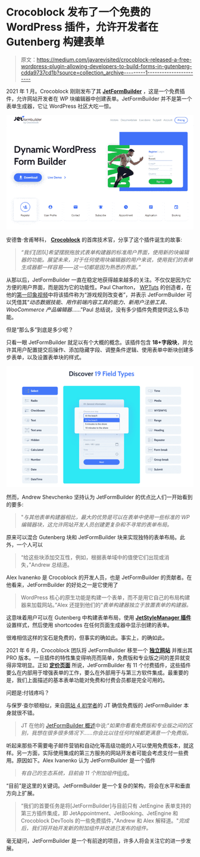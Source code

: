 # Crocoblock 发布了一个免费的 WordPress 插件，允许开发者在 Gutenberg 构建表单

> 原文：<https://medium.com/javarevisited/crocoblock-released-a-free-wordpress-plugin-allowing-developers-to-build-forms-in-gutenberg-cdda9737cd1b?source=collection_archive---------1----------------------->

2021 年 1 月。Crocoblock 刚刚发布了其 [**JetFormBuilder**](https://wordpress.org/plugins/jetformbuilder/#description) ，这是一个免费插件，允许网站开发者在 WP 块编辑器中创建表单。JetFormBuilder 并不是第一个表单生成器，它让 WordPress 社区大吃一惊。

![](img/5d20aa9761a37ed16dec137d199f4b4c.png)

安德鲁·舍甫琴科， [**Crocoblock**](https://crocoblock.com/?ref=2817) 的首席技术官，分享了这个插件诞生的故事:

> *“我们[团队]希望摆脱拖放式表单构建器的标准用户界面，使用新的块编辑器的功能。展望未来，对于任何使用块编辑器的用户来说，使用我们的表单生成器都一样容易——这一切都是因为熟悉的界面。”*

从那以后，JetFormBuilder 一直在稳定地获得越来越多的关注。不仅仅是因为它方便的用户界面，而是因为它的功能性。Paul Charlton， [WPTuts](https://www.youtube.com/c/WPTuts/featured) 的创造者，在他的[第一印象视频](https://youtu.be/GTWeLrZspoA)中将该插件称为“游戏规则改变者”，并表示 JetFormBuilder 可以凭借其“*动态数据技能、用作前端内容工具的能力、新用户注册工具、WooCommerce 产品编辑器*……”Paul 总结说，没有多少插件免费提供这么多功能。

但是“那么多”到底是多少呢？

只看一眼 JetFormBuilder 就足以有个大概的概念。该插件包含 **18+字段块**，并允许其用户配置提交后操作、添加隐藏字段、调整条件逻辑、使用表单中断块创建多步表单，以及设置表单块的样式。

![](img/9ff2ac62760fcb53cabd558f3428535e.png)

然而，Andrew Shevchenko 坚持认为 JetFormBuilder 的优点比人们一开始看到的要多:

> "*与其他表单构建器相比，最大的优势是可以在表单中使用一些标准的 WP 编辑器块，这允许网站开发人员创建更复杂和不寻常的表单布局。*

原来可以混合 Gutenberg 块和 JetFormBuilder 块来实现独特的表单布局。此外，一个人可以

> “给这些块添加交互性，例如，根据表单域中的值使它们出现或消失，”Andrew 总结道。

Alex Ivanenko 是 Crocoblock 的开发人员，也是 JetFormBuilder 的贡献者。在他看来，JetFormBuilder 的好处之一是它使用了

> WordPress 核心的原生功能是构建一个表单，而不是用它自己的布局构建器来加载网站。”Alex 还提到他们的“*表单构建器独立于放置表单的构建器。*

这意味着用户可以在 Gutenberg 中构建表单布局，使用 [**JetStyleManager 插件**](https://crocoblock.com/plugins/jetstylemanager/?ref=2817) 设置样式，然后使用 shortcodes 在任何页面生成器中显示创建的表单。

很难相信这样的宝石是免费的，但事实的确如此。事实上，的确如此。

2021 年 6 月，Crocoblock 团队将 JetFormBuilder 移至一个 [**独立网站**](https://jetformbuilder.com/) 并推出其 PRO 版本。一旦插件的特性集变得响亮而简单，免费版和专业版之间的差异就变得非常明显。正如 [**定价页面**](https://jetformbuilder.com/pricing/) 所说，JetFormBuilder 有 11 个付费插件，这些插件要么在内部用于增强表单的工作，要么在外部用于与第三方软件集成。最重要的是，我们上面描述的基本表单功能对免费和付费会员都是完全可用的。

问题是:付钱疼吗？

与保罗·查尔顿相似，来自[网站 4 初学者](https://www.youtube.com/c/Websites4Beginners/featured)的 JT 确信免费版的 JetFormBuilder 本身就很不错。

> JT 在他的 [JetFormBuilder 概述](https://youtu.be/15T5TSEki2A)中说:“*如果你看看免费版和专业版之间的区别，我想在很多很多情况下……你会比以往任何时候都更满意一个免费版。*

听起来那些不需要电子邮件营销和自动化等高级功能的人可以使用免费版本，就这样。另一方面，实际使用集成的第三方服务的网站开发者可能会考虑支付一些费用。原因如下。Alex Ivanenko 认为 JetFormBuilder 是一个插件

> *有自己的生态系统，目前由 11 个附加组件*组成。

“目前”是这里的关键词。JetFormBuilder 是一个复杂的架构，将会在水平和垂直方向上扩展。

> “我们的首要任务是将[JetFormBuilder]与目前只有 JetEngine 表单支持的第三方插件集成，即 JetAppointment、JetBooking、JetEngine 和 Crocoblock DevTools 的一些免费插件，”Andrew 和 Alex 解释道。"*完成后，我们将开始开发新的附加组件并改进已发布的组件。*

毫无疑问，JetFormBuilder 是一个有前途的项目，许多人将会关注它的进一步发展。